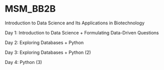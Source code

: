 # MSM_BB2B
Introduction to Data Science and Its Applications in Biotechnology

Day 1: Introduction to Data Science + Formulating Data-Driven Questions

Day 2: Exploring Databases + Python 

Day 3: Exploring Databases + Python (2) 

Day 4: Python (3)
